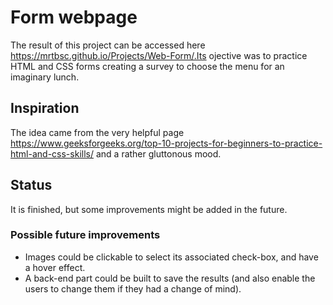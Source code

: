 # Form webpage
The result of this project can be accessed here https://mrtbsc.github.io/Projects/Web-Form/.Its ojective was to practice HTML and CSS forms creating a survey to choose the menu for an imaginary lunch.

## Inspiration
The idea came from the very helpful page https://www.geeksforgeeks.org/top-10-projects-for-beginners-to-practice-html-and-css-skills/ and a rather gluttonous mood.

## Status
It is finished, but some improvements might be added in the future.

### Possible future improvements
- Images could be clickable to select its associated check-box, and have a hover effect.
- A back-end part could be built to save the results (and also enable the users to change them if they had a change of mind).
